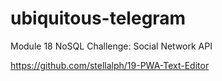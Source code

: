 # ubiquitous-telegram
Module 18 NoSQL Challenge: Social Network API

https://github.com/stellalph/19-PWA-Text-Editor